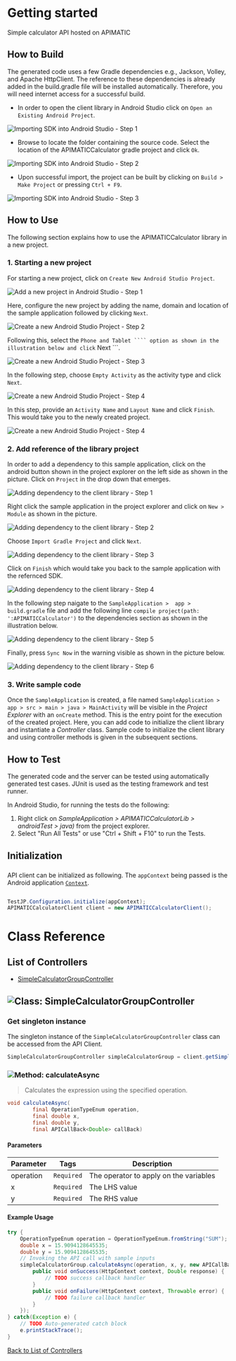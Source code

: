 # Getting started

Simple calculator API hosted on APIMATIC

## How to Build

The generated code uses a few Gradle dependencies e.g., Jackson, Volley,
and Apache HttpClient. The reference to these dependencies is already
added in the build.gradle file will be installed automatically. Therefore,
you will need internet access for a successful build.

* In order to open the client library in Android Studio click on ``` Open an Existing Android Project ```.

![Importing SDK into Android Studio - Step 1](https://apidocs.io/illustration/android?step=import1&workspaceFolder=APIMATIC%20Calculator&workspaceName=APIMATICCalculator&projectName=APIMATICCalculatorLib&rootNamespace=TestJP)

* Browse to locate the folder containing the source code. Select the location of the APIMATICCalculator gradle project and click ``` Ok ```.

![Importing SDK into Android Studio - Step 2](https://apidocs.io/illustration/android?step=import2&workspaceFolder=APIMATIC%20Calculator&workspaceName=APIMATICCalculator&projectName=APIMATICCalculatorLib&rootNamespace=TestJP)

* Upon successful import, the project can be built by clicking on ``` Build > Make Project ``` or  pressing ``` Ctrl + F9 ```.

![Importing SDK into Android Studio - Step 3](https://apidocs.io/illustration/android?step=import3&workspaceFolder=APIMATIC%20Calculator&workspaceName=APIMATICCalculator&projectName=APIMATICCalculatorLib&rootNamespace=TestJP)

## How to Use

The following section explains how to use the APIMATICCalculator library in a new project.

### 1. Starting a new project 

For starting a new project, click on ``` Create New Android Studio Project ```.

![Add a new project in Android Studio - Step 1](https://apidocs.io/illustration/android?step=createNewProject0&workspaceFolder=APIMATIC%20Calculator&workspaceName=APIMATICCalculator&projectName=APIMATICCalculatorLib&rootNamespace=TestJP)

Here, configure the new project by adding the name, domain and location of the sample application followed by clicking ``` Next ```.

![Create a new Android Studio Project - Step 2](https://apidocs.io/illustration/android?step=createNewProject1&workspaceFolder=APIMATIC%20Calculator&workspaceName=APIMATICCalculator&projectName=APIMATICCalculatorLib&rootNamespace=TestJP)

Following this, select the ``` Phone and Tablet ```` option as shown in the illustration below and click ``` Next ```. 

![Create a new Android Studio Project - Step 3](https://apidocs.io/illustration/android?step=createNewProject2&workspaceFolder=APIMATIC%20Calculator&workspaceName=APIMATICCalculator&projectName=APIMATICCalculatorLib&rootNamespace=TestJP)

In the following step, choose ``` Empty Activity ``` as the activity type and click ``` Next ```.

![Create a new Android Studio Project - Step 4](https://apidocs.io/illustration/android?step=createNewProject3&workspaceFolder=APIMATIC%20Calculator&workspaceName=APIMATICCalculator&projectName=APIMATICCalculatorLib&rootNamespace=TestJP)

In this step, provide an ``` Activity Name ``` and ``` Layout Name ``` and click ``` Finish ```.  This would take you to the newly created project.

![Create a new Android Studio Project - Step 4](https://apidocs.io/illustration/android?step=createNewProject4&workspaceFolder=APIMATIC%20Calculator&workspaceName=APIMATICCalculator&projectName=APIMATICCalculatorLib&rootNamespace=TestJP)

### 2. Add reference of the library project

In order to add a dependency to this sample application, click on the android button shown in the project explorer on the left side as shown in the picture. Click on ``` Project ``` in the drop down that emerges.  

![Adding dependency to the client library - Step 1](https://apidocs.io/illustration/android?step=testProject0&workspaceFolder=APIMATIC%20Calculator&workspaceName=APIMATICCalculator&projectName=APIMATICCalculatorLib&rootNamespace=TestJP)

Right click the sample application in the project explorer and click on ``` New > Module ```  as shown in the picture.

![Adding dependency to the client library - Step 2](https://apidocs.io/illustration/android?step=testProject1&workspaceFolder=APIMATIC%20Calculator&workspaceName=APIMATICCalculator&projectName=APIMATICCalculatorLib&rootNamespace=TestJP)

Choose ``` Import Gradle Project ``` and click ``` Next ```.

![Adding dependency to the client library - Step 3](https://apidocs.io/illustration/android?step=testProject2&workspaceFolder=APIMATIC%20Calculator&workspaceName=APIMATICCalculator&projectName=APIMATICCalculatorLib&rootNamespace=TestJP)

Click on ``` Finish ``` which would take you back to the sample application with the refernced SDK. 

![Adding dependency to the client library - Step 4](https://apidocs.io/illustration/android?step=testProject3&workspaceFolder=APIMATIC%20Calculator&workspaceName=APIMATICCalculator&projectName=APIMATICCalculatorLib&rootNamespace=TestJP)

In the following step naigate to the ``` SampleApplication >  app > build.gradle ``` file and add the following line ```compile project(path: ':APIMATICCalculator')``` to the dependencies section as shown in the illustration below.

![Adding dependency to the client library - Step 5](https://apidocs.io/illustration/android?step=testProject4&workspaceFolder=APIMATIC%20Calculator&workspaceName=APIMATICCalculator&projectName=APIMATICCalculatorLib&rootNamespace=TestJP)

Finally, press ``` Sync Now ``` in the warning visible as shown in the picture below.

![Adding dependency to the client library - Step 6](https://apidocs.io/illustration/android?step=testProject5&workspaceFolder=APIMATIC%20Calculator&workspaceName=APIMATICCalculator&projectName=APIMATICCalculatorLib&rootNamespace=TestJP)

### 3. Write sample code

Once the ``` SampleApplication ``` is created, a file named ``` SampleApplication > app > src > main > java > MainActivity ``` will be visible in the *Project Explorer* with an ``` onCreate ``` method. This is the entry point for the execution of the created project.
Here, you can add code to initialize the client library and instantiate a *Controller* class. Sample code to initialize the client library and using controller methods is given in the subsequent sections.

## How to Test

The generated code and the server can be tested using automatically generated test cases. 
JUnit is used as the testing framework and test runner.

In Android Studio, for running the tests do the following:

1. Right click on *SampleApplication > APIMATICCalculatorLib > androidTest > java)* from the project explorer.
2. Select "Run All Tests" or use "Ctrl + Shift + F10" to run the Tests.

## Initialization

### 

API client can be initialized as following. The `appContext` being passed is the Android application [`Context`](https://developer.android.com/reference/android/content/Context.html).

```java

TestJP.Configuration.initialize(appContext);
APIMATICCalculatorClient client = new APIMATICCalculatorClient();
```


# Class Reference

## <a name="list_of_controllers"></a>List of Controllers

* [SimpleCalculatorGroupController](#simple_calculator_group_controller)

## <a name="simple_calculator_group_controller"></a>![Class: ](https://apidocs.io/img/class.png "TestJP.controllers.SimpleCalculatorGroupController") SimpleCalculatorGroupController

### Get singleton instance

The singleton instance of the ``` SimpleCalculatorGroupController ``` class can be accessed from the API Client.

```java
SimpleCalculatorGroupController simpleCalculatorGroup = client.getSimpleCalculatorGroup();
```

### <a name="calculate_async"></a>![Method: ](https://apidocs.io/img/method.png "TestJP.controllers.SimpleCalculatorGroupController.calculateAsync") calculateAsync

> Calculates the expression using the specified operation.


```java
void calculateAsync(
        final OperationTypeEnum operation,
        final double x,
        final double y,
        final APICallBack<Double> callBack)
```

#### Parameters

| Parameter | Tags | Description |
|-----------|------|-------------|
| operation |  ``` Required ```  | The operator to apply on the variables |
| x |  ``` Required ```  | The LHS value |
| y |  ``` Required ```  | The RHS value |


#### Example Usage

```java
try {
    OperationTypeEnum operation = OperationTypeEnum.fromString("SUM");
    double x = 15.9094128645535;
    double y = 15.9094128645535;
    // Invoking the API call with sample inputs
    simpleCalculatorGroup.calculateAsync(operation, x, y, new APICallBack<Double>() {
        public void onSuccess(HttpContext context, Double response) {
            // TODO success callback handler
        }
        public void onFailure(HttpContext context, Throwable error) {
            // TODO failure callback handler
        }
    });
} catch(Exception e) {
    // TODO Auto-generated catch block
    e.printStackTrace();
}
```


[Back to List of Controllers](#list_of_controllers)



